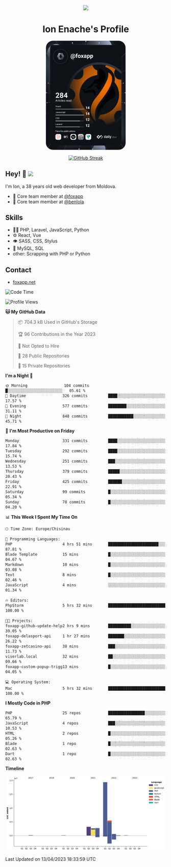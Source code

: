 <div id="header" align="center">
  <img src="https://media.giphy.com/media/M9gbBd9nbDrOTu1Mqx/giphy.gif" width="100"/>
	<h1>Ion Enache's Profile</h1>
</div>
<div align="center">
	<a href="https://app.daily.dev/foxapp"><img src="https://github.com/foxapp/foxapp/blob/master/devcard.svg" width="250" alt="Ion Enache's Dev Card"/></a>
</div>


<div align="center">
	
[![GitHub Streak](http://github-readme-streak-stats.herokuapp.com?user=foxapp&hide_border=true&date_format=M%20j%5B%2C%20Y%5D)](https://git.io/streak-stats)
	
</div>


## Hey! 👋 <img src="https://media.giphy.com/media/hvRJCLFzcasrR4ia7z/giphy.gif" width="30px"/>
I'm Ion, a 38 years old web developer from Moldova.


- 👥 Core team member at [@foxapp](https://github.com/foxapp)
- 👥 Core team member at [@benlola](https://github.com/benlola)

## Skills
- 👨‍💻 PHP, Laravel, JavaScript, Python
- ⚙️ React, Vue
- 👁️ SASS, CSS, Stylus
- 💽 MySQL, SQL
- other: Scrapping with PHP or Python

## Contact
- [foxapp.net](https://www.foxapp.net)

<!--START_SECTION:waka-->
![Code Time](http://img.shields.io/badge/Code%20Time-1%2C288%20hrs%2049%20mins-blue)

![Profile Views](http://img.shields.io/badge/Profile%20Views-0-blue)

**🐱 My GitHub Data** 

> 📦 704.3 kB Used in GitHub's Storage 
 > 
> 🏆 96 Contributions in the Year 2023
 > 
> 🚫 Not Opted to Hire
 > 
> 📜 28 Public Repositories 
 > 
> 🔑 15 Private Repositories 
 > 
**I'm a Night 🦉** 

```text
🌞 Morning                104 commits         █░░░░░░░░░░░░░░░░░░░░░░░░   05.61 % 
🌆 Daytime                326 commits         ████░░░░░░░░░░░░░░░░░░░░░   17.57 % 
🌃 Evening                577 commits         ████████░░░░░░░░░░░░░░░░░   31.11 % 
🌙 Night                  848 commits         ███████████░░░░░░░░░░░░░░   45.71 % 
```
📅 **I'm Most Productive on Friday** 

```text
Monday                   331 commits         ████░░░░░░░░░░░░░░░░░░░░░   17.84 % 
Tuesday                  292 commits         ████░░░░░░░░░░░░░░░░░░░░░   15.74 % 
Wednesday                251 commits         ███░░░░░░░░░░░░░░░░░░░░░░   13.53 % 
Thursday                 379 commits         █████░░░░░░░░░░░░░░░░░░░░   20.43 % 
Friday                   425 commits         ██████░░░░░░░░░░░░░░░░░░░   22.91 % 
Saturday                 99 commits          █░░░░░░░░░░░░░░░░░░░░░░░░   05.34 % 
Sunday                   78 commits          █░░░░░░░░░░░░░░░░░░░░░░░░   04.20 % 
```


📊 **This Week I Spent My Time On** 

```text
🕑︎ Time Zone: Europe/Chisinau

💬 Programming Languages: 
PHP                      4 hrs 51 mins       ██████████████████████░░░   87.81 % 
Blade Template           15 mins             █░░░░░░░░░░░░░░░░░░░░░░░░   04.67 % 
Markdown                 10 mins             █░░░░░░░░░░░░░░░░░░░░░░░░   03.08 % 
Text                     8 mins              █░░░░░░░░░░░░░░░░░░░░░░░░   02.46 % 
JavaScript               4 mins              ░░░░░░░░░░░░░░░░░░░░░░░░░   01.34 % 

🔥 Editors: 
PhpStorm                 5 hrs 32 mins       █████████████████████████   100.00 % 

🐱‍💻 Projects: 
foxapp-github-update-help2 hrs 9 mins        ██████████░░░░░░░░░░░░░░░   39.05 % 
foxapp-delasport-api     1 hr 27 mins        ███████░░░░░░░░░░░░░░░░░░   26.22 % 
foxapp-zetcasino-api     38 mins             ███░░░░░░░░░░░░░░░░░░░░░░   11.73 % 
viserlab.local           32 mins             ██░░░░░░░░░░░░░░░░░░░░░░░   09.66 % 
foxapp-custom-popup-trigg13 mins             █░░░░░░░░░░░░░░░░░░░░░░░░   04.05 % 

💻 Operating System: 
Mac                      5 hrs 32 mins       █████████████████████████   100.00 % 
```

**I Mostly Code in PHP** 

```text
PHP                      25 repos            ████████████████░░░░░░░░░   65.79 % 
JavaScript               4 repos             ███░░░░░░░░░░░░░░░░░░░░░░   10.53 % 
HTML                     2 repos             █░░░░░░░░░░░░░░░░░░░░░░░░   05.26 % 
Blade                    1 repo              █░░░░░░░░░░░░░░░░░░░░░░░░   02.63 % 
Dart                     1 repo              █░░░░░░░░░░░░░░░░░░░░░░░░   02.63 % 
```



**Timeline**

![Lines of Code chart](https://raw.githubusercontent.com/foxapp/foxapp/master/assets/bar_graph.png)


 Last Updated on 13/04/2023 18:33:59 UTC
<!--END_SECTION:waka-->
